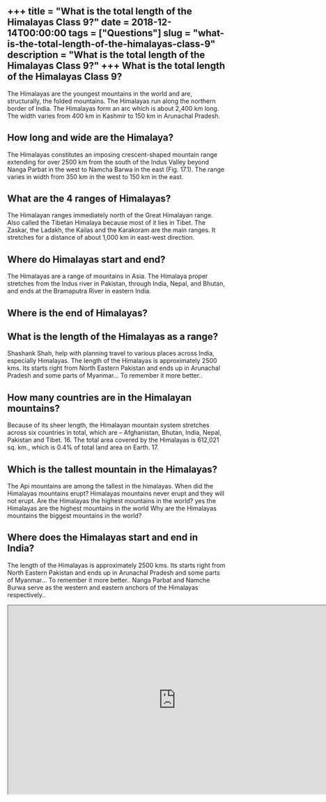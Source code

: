 +++
title = "What is the total length of the Himalayas Class 9?"
date = 2018-12-14T00:00:00
tags = ["Questions"]
slug = "what-is-the-total-length-of-the-himalayas-class-9"
description = "What is the total length of the Himalayas Class 9?"
+++
What is the total length of the Himalayas Class 9?
--------------------------------------------------

The Himalayas are the youngest mountains in the world and are, structurally, the folded mountains. The Himalayas run along the northern border of India. The Himalayas form an arc which is about 2,400 km long. The width varies from 400 km in Kashmir to 150 km in Arunachal Pradesh.

How long and wide are the Himalaya?
-----------------------------------

The Himalayas constitutes an imposing crescent-shaped mountain range extending for over 2500 km from the south of the Indus Valley beyond Nanga Parbat in the west to Namcha Barwa in the east (Fig. 17.1). The range varies in width from 350 km in the west to 150 km in the east.

What are the 4 ranges of Himalayas?
-----------------------------------

The Himalayan ranges immediately north of the Great Himalayan range. Also called the Tibetan Himalaya because most of it lies in Tibet. The Zaskar, the Ladakh, the Kailas and the Karakoram are the main ranges. It stretches for a distance of about 1,000 km in east-west direction.

Where do Himalayas start and end?
---------------------------------

The Himalayas are a range of mountains in Asia. The Himalaya proper stretches from the Indus river in Pakistan, through India, Nepal, and Bhutan, and ends at the Bramaputra River in eastern India.

Where is the end of Himalayas?
------------------------------

What is the length of the Himalayas as a range?
-----------------------------------------------

Shashank Shah, help with planning travel to various places across India, especially Himalayas. The length of the Himalayas is approximately 2500 kms. Its starts right from North Eastern Pakistan and ends up in Arunachal Pradesh and some parts of Myanmar… To remember it more better..

How many countries are in the Himalayan mountains?
--------------------------------------------------

Because of its sheer length, the Himalayan mountain system stretches across six countries in total, which are – Afghanistan, Bhutan, India, Nepal, Pakistan and Tibet. 16. The total area covered by the Himalayas is 612,021 sq. km., which is 0.4% of total land area on Earth. 17.

Which is the tallest mountain in the Himalayas?
-----------------------------------------------

The Api mountains are among the tallest in the himalayas. When did the Himalayas mountains erupt? Himalayas mountains never erupt and they will not erupt. Are the Himalayas the highest mountains in the world? yes the Himalayas are the highest mountains in the world Why are the Himalayas mountains the biggest mountains in the world?

Where does the Himalayas start and end in India?
------------------------------------------------

The length of the Himalayas is approximately 2500 kms. Its starts right from North Eastern Pakistan and ends up in Arunachal Pradesh and some parts of Myanmar… To remember it more better.. Nanga Parbat and Namche Burwa serve as the western and eastern anchors of the Himalayas respectively..

<iframe allow="accelerometer; autoplay; clipboard-write; encrypted-media; gyroscope; picture-in-picture" allowfullscreen="" class="__youtube_prefs__  epyt-is-override  no-lazyload" data-no-lazy="1" data-origheight="433" data-origwidth="770" data-skipgform_ajax_framebjll="" height="433" id="_ytid_92176" loading="lazy" src="https://www.youtube.com/embed/HuSHOQ6gv5Y?enablejsapi=1&autoplay=0&cc_load_policy=0&cc_lang_pref=&iv_load_policy=1&loop=0&modestbranding=0&rel=1&fs=1&playsinline=0&autohide=2&theme=dark&color=red&controls=1&" title="YouTube player" width="770"></iframe>